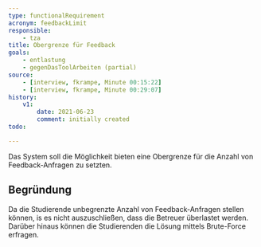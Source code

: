```yaml
---
type: functionalRequirement
acronym: feedbackLimit
responsible:
    - tza
title: Obergrenze für Feedback
goals:
    - entlastung
    - gegenDasToolArbeiten (partial)
source:
    - [interview, fkrampe, Minute 00:15:22]
    - [interview, fkrampe, Minute 00:29:07]
history:
    v1:
        date: 2021-06-23
        comment: initially created
todo:

---
```


Das System soll die Möglichkeit bieten eine Obergrenze für die Anzahl von Feedback-Anfragen zu setzten.

## Begründung

Da die Studierende unbegrenzte Anzahl von Feedback-Anfragen stellen können, is es nicht auszuschließen,
dass die Betreuer überlastet werden. Darüber hinaus können die Studierenden die Lösung
mittels Brute-Force erfragen.
